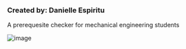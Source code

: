 <h3>Created by: Danielle Espiritu</h3>


A prerequesite checker for mechanical engineering students


![image](https://user-images.githubusercontent.com/28699887/55408918-916e7700-5593-11e9-8f9d-b792285fe547.png)
